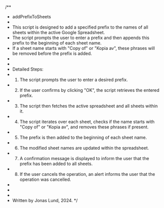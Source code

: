 /**
 * addPrefixToSheets
 * 
 * This script is designed to add a specified prefix to the names of all sheets within the active Google Spreadsheet.
 * The script prompts the user to enter a prefix and then appends this prefix to the beginning of each sheet name.
 * If a sheet name starts with "Copy of" or "Kopia av", these phrases will be removed before the prefix is added.
 * 
 * 
 * Detailed Steps:
 * 1. The script prompts the user to enter a desired prefix.
 * 2. If the user confirms by clicking "OK", the script retrieves the entered prefix.
 * 3. The script then fetches the active spreadsheet and all sheets within it.
 * 4. The script iterates over each sheet, checks if the name starts with "Copy of" or "Kopia av", and removes these phrases if present.
 * 5. The prefix is then added to the beginning of each sheet name.
 * 6. The modified sheet names are updated within the spreadsheet.
 * 7. A confirmation message is displayed to inform the user that the prefix has been added to all sheets.
 * 8. If the user cancels the operation, an alert informs the user that the operation was cancelled.
 * 
 *
 * 
 * Written by Jonas Lund, 2024.
 */
